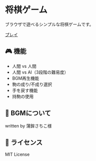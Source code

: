 # 将棋ゲーム

ブラウザで遊べるシンプルな将棋ゲームです。

[プレイ](https://nneeeoooo.github.io/shogi-game/simple-shogi-game.html)

## 🎮 機能

- 人間 vs 人間
- 人間 vs AI（3段階の難易度）
- BGM再生機能
- 駒の成り/不成り選択
- 手を戻す機能
- 持駒の使用

## 🎵 BGMについて

written by 蒲鉾さちこ様

## 📝 ライセンス

MIT License
